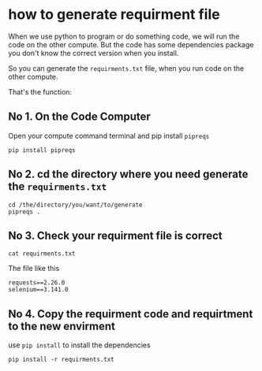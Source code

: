 # how to generate requirment file

When we use python to program or do something code, we will run the code on the other compute. But the code has some dependencies package you don't know the correct version when you install.

So you can generate the `requirments.txt` file, when you run code on the other compute.


That's the function:

## No 1. On the Code Computer 

Open your compute command terminal and pip install `pipreqs` 

```shell
pip install pipreqs
```


## No 2. cd the directory where you need generate the `requirments.txt`

```shell
cd /the/directory/you/want/to/generate
pipreqs .
```

## No 3. Check your requirment file is correct

```shell
cat requirments.txt
```

The file like this
```file
requests==2.26.0
selenium==3.141.0
```

## No 4. Copy the requirment code and requirtment to the new envirment

use `pip install` to install the dependencies

```shell
pip install -r requirments.txt
```